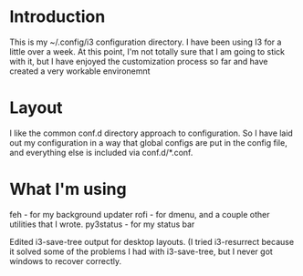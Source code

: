 # Introduction

This is my ~/.config/i3 configuration directory.  I have been using I3 for a
little over a week.  At this point, I'm not totally sure that I am going to
stick with it, but I have enjoyed the customization process so far and have
created a very workable environemnt

# Layout

I like the common conf.d directory approach to configuration.  So I have laid
out my configuration in a way that global configs are put in the config file,
and everything else is included via conf.d/*.conf.

# What I'm using

feh - for my background updater
rofi - for dmenu, and a couple other utilities that I wrote.
py3status - for my status bar

Edited i3-save-tree output for desktop layouts. (I tried i3-resurrect because it
solved some of the problems I had with i3-save-tree, but I never got windows to
recover correctly.
